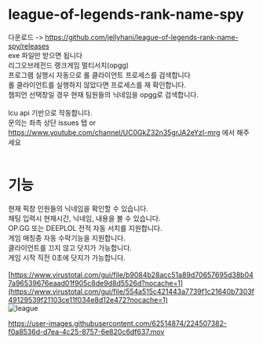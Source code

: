# league-of-legends-rank-name-spy
다운로드 -> https://github.com/jellyhani/league-of-legends-rank-name-spy/releases <br>
exe 파일만 받으면 됩니다 <br>
리그오브레전드 랭크게임 멀티서치(opgg)<br>
프로그램 실행시 자동으로 롤 클라이언트 프로세스를 검색합니다<br>
롤 클라이언트를 실행하지 않았다면 프로세스를 재 확인합니다.<br>
챔피언 선택창일 경우 현재 팀원들의 닉네임을 opgg로 검색합니다.<br><br>
lcu api 기반으로 작동합니다.<br>
문의는 좌측 상단 issues 탭 or https://www.youtube.com/channel/UC0GkZ32n35grJA2eYzI-mrg 에서 해주세요<br>
<br>
# 기능
현재 픽창 인원들의 닉네임을 확인할 수 있습니다. <br>
채팅 입력시 현재시간, 닉네임, 내용을 볼 수 있습니다. <br>
OP.GG 또는 DEEPLOL 전적 자동 서치를 지원합니다. <br>
게임 매칭중 자동 수락기능을 지원합니다. <br>
클라이언트를 끄지 않고 닷지가 가능합니다. <br>
게임 시작 직전 0초에 닷지가 가능합니다. <br>
<br>
[https://www.virustotal.com/gui/file/b9084b28acc51a89d70657695d38b047a96539676eaad01f905c8de9d8d5526d?nocache=1](https://www.virustotal.com/gui/file/554a515c421443a7739f1c21640b7303f49129539f21103ce11f034e8d12e472?nocache=1)<br>
![league](https://user-images.githubusercontent.com/62514874/224506726-24066b6d-ea3c-4bc2-9c33-df4e8f32130e.PNG)<br>


https://user-images.githubusercontent.com/62514874/224507382-f0a8536d-d7ea-4c25-8757-6e820c6df637.mov



